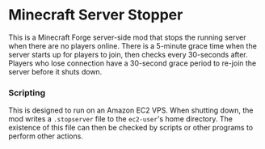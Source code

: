 # Minecraft Server Stopper

This is a Minecraft Forge server-side mod that stops the running server when
there are no players online. There is a 5-minute grace time when the server
starts up for players to join, then checks every 30-seconds after. Players who
lose connection have a 30-second grace period to re-join the server before it
shuts down.

### Scripting
This is designed to run on an Amazon EC2 VPS. When shutting down, the mod writes a
`.stopserver` file to the `ec2-user`'s home directory. The existence of this file can
then be checked by scripts or other programs to perform other actions.